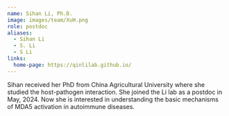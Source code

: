 ```yaml
---
name: Sihan Li, Ph.D.
image: images/team/XuH.png
role: postdoc
aliases:
  - Sihan Li
  - S. Li
  - S Li
links:
  home-page: https://qinlilab.github.io/
---
```


 Sihan received her PhD from China Agricultural University where she studied the host-pathogen interaction. She joined the Li lab as a postdoc in May, 2024. Now she is interested in understanding the basic mechanisms of MDA5 activation in autoimmune diseases.